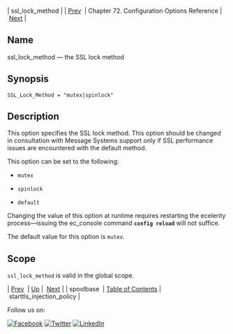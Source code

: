 | ssl_lock_method |
| [Prev](conf.ref.spoolbase.php)  | Chapter 72. Configuration Options Reference |  [Next](config.starttls_injection_policy.php) |

<a name="config.ssl_lock_method"></a>
## Name

ssl_lock_method — the SSL lock method

## Synopsis

`SSL_Lock_Method = "mutex|spinlock"`

<a name="idp26746048"></a>
## Description

This option specifies the SSL lock method. This option should be changed in consultation with Message Systems support only if SSL performance issues are encountered with the default method.

This option can be set to the following:

*   `mutex`

*   `spinlock`

*   `default`

Changing the value of this option at runtime requires restarting the ecelerity process—issuing the ec_console command **`config reload`**         will not suffice.

The default value for this option is `mutex`.

<a name="idp26754432"></a>
## Scope

`ssl_lock_method` is valid in the global scope.

| [Prev](conf.ref.spoolbase.php)  | [Up](config.options.ref.php) |  [Next](config.starttls_injection_policy.php) |
| spoolbase  | [Table of Contents](index.php) |  starttls_injection_policy |

Follow us on:

[![Facebook](https://support.messagesystems.com/images/icon-facebook.png)](http://www.facebook.com/messagesystems) [![Twitter](https://support.messagesystems.com/images/icon-twitter.png)](http://twitter.com/#!/MessageSystems) [![LinkedIn](https://support.messagesystems.com/images/icon-linkedin.png)](http://www.linkedin.com/company/message-systems)